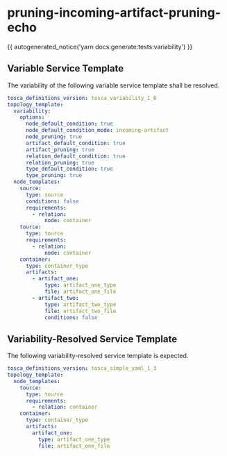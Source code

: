 # pruning-incoming-artifact-pruning-echo

{{ autogenerated_notice('yarn docs:generate:tests:variability') }}


## Variable Service Template

The variability of the following variable service template shall be resolved.

```yaml linenums="1"
tosca_definitions_version: tosca_variability_1_0
topology_template:
  variability:
    options:
      node_default_condition: true
      node_default_condition_mode: incoming-artifact
      node_pruning: true
      artifact_default_condition: true
      artifact_pruning: true
      relation_default_condition: true
      relation_pruning: true
      type_default_condition: true
      type_pruning: true
  node_templates:
    source:
      type: source
      conditions: false
      requirements:
        - relation:
            node: container
    tource:
      type: tource
      requirements:
        - relation:
            node: container
    container:
      type: container_type
      artifacts:
        - artifact_one:
            type: artifact_one_type
            file: artifact_one_file
        - artifact_two:
            type: artifact_two_type
            file: artifact_two_file
            conditions: false
```



## Variability-Resolved Service Template

The following variability-resolved service template is expected.

```yaml linenums="1"
tosca_definitions_version: tosca_simple_yaml_1_3
topology_template:
  node_templates:
    tource:
      type: tource
      requirements:
        - relation: container
    container:
      type: container_type
      artifacts:
        artifact_one:
          type: artifact_one_type
          file: artifact_one_file
```

